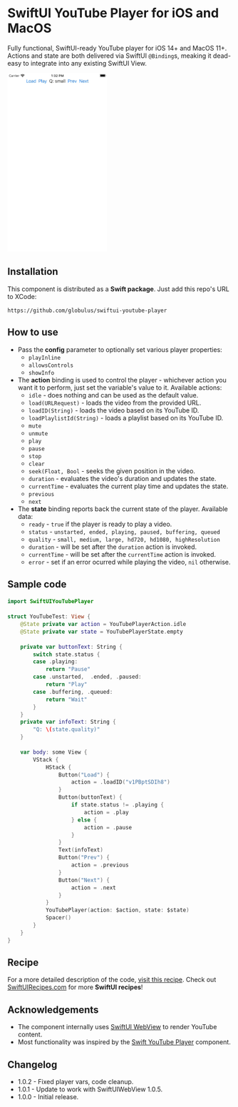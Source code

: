 # SwiftUI YouTube Player for iOS and MacOS

Fully functional, SwiftUI-ready YouTube player for iOS 14+ and MacOS 11+. Actions and state are both delivered via SwiftUI `@Binding`s, meaking it dead-easy to integrate into any existing SwiftUI View.

![Preview iOS](https://github.com/globulus/swiftui-youtube-player/blob/main/Images/preview_ios.gif?raw=true)

## Installation

This component is distributed as a **Swift package**. Just add this repo's URL to XCode:

```text
https://github.com/globulus/swiftui-youtube-player
```

## How to use

* Pass the **config** parameter to optionally set various player properties:
  + `playInline`
  + `allowsControls`
  + `showInfo`
 * The **action** binding is used to control the player - whichever action you want it to perform, just set the variable's value to it. Available actions:
   + `idle` - does nothing and can be used as the default value.
   + `load(URLRequest)` - loads the video from the provided URL.
   + `loadID(String)` - loads the video based on its YouTube ID.
   + `loadPlaylistId(String)` - loads a playlist based on its YouTube ID.
   + `mute`
   + `unmute`
   + `play`
   + `pause`
   + `stop`
   + `clear`
   + `seek(Float, Bool` - seeks the given position in the video.
   + `duration` - evaluates the video's duration and updates the state.
   + `currentTime` - evaluates the current play time and updates the state.
   + `previous`
   + `next`
 * The **state** binding reports back the current state of the player. Available data:
   + `ready` - `true` if the player is ready to play a video.
   + `status` - `unstarted, ended, playing, paused, buffering, queued`
   + `quality` - `small, medium, large, hd720, hd1080, highResolution`
   + `duration` -  will be set after the `duration` action is invoked.
   + `currentTime` -  will be set after the `currentTime` action is invoked.
   + `error` - set if an error ocurred while playing the video, `nil` otherwise.
   
## Sample code

```swift
import SwiftUIYouTubePlayer

struct YouTubeTest: View {
    @State private var action = YouTubePlayerAction.idle
    @State private var state = YouTubePlayerState.empty
    
    private var buttonText: String {
        switch state.status {
        case .playing:
            return "Pause"
        case .unstarted,  .ended, .paused:
            return "Play"
        case .buffering, .queued:
            return "Wait"
        }
    }
    private var infoText: String {
        "Q: \(state.quality)"
    }
    
    var body: some View {
        VStack {
            HStack {
                Button("Load") {
                    action = .loadID("v1PBptSDIh8")
                }
                Button(buttonText) {
                    if state.status != .playing {
                        action = .play
                    } else {
                        action = .pause
                    }
                }
                Text(infoText)
                Button("Prev") {
                    action = .previous
                }
                Button("Next") {
                    action = .next
                }
            }
            YouTubePlayer(action: $action, state: $state)
            Spacer()
        }
    }
}
```

## Recipe

For a more detailed description of the code, [visit this recipe](https://swiftuirecipes.com/blog/swiftui-play-youtube-video). Check out [SwiftUIRecipes.com](https://swiftuirecipes.com) for more **SwiftUI recipes**!

## Acknowledgements

 * The component internally uses [SwiftUI WebView](https://github.com/globulus/swiftui-webview) to render YouTube content.
 * Most functionality was inspired by the [Swift YouTube Player](https://github.com/gilesvangruisen/Swift-YouTube-Player) component.

## Changelog

* 1.0.2 - Fixed player vars, code cleanup.
* 1.0.1 - Update to work with SwiftUIWebView 1.0.5.
* 1.0.0 - Initial release.

